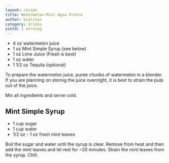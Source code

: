 ```yaml
---
layout: recipe
title: Watermelon-Mint Agua Fresca
author: bsalinas
category: drinks
yield: 1 serving
---
```

* 4 oz watermelon juice
* 1 oz Mint Simple Syrup (see below)
* 1 oz Lime Juice (Fresh is best)
* 1 oz water
* 1 1/2 oz Tequila (optional)

To prepare the watermelon juice, puree chunks of watermelon in a blender. If you are planning on storing the juice overnight, it is best to strain the pulp out of the juice.

Mix all ingredients and serve cold.

## Mint Simple Syrup
* 1 cup sugar
* 1 cup water
* 1/2 oz - 1 oz fresh mint leaves

Boil the sugar and water until the syrup is clear. Remove from heat and then add the mint leaves and let rest for ~20 minutes. Strain the mint leaves from the syrup. Chill.